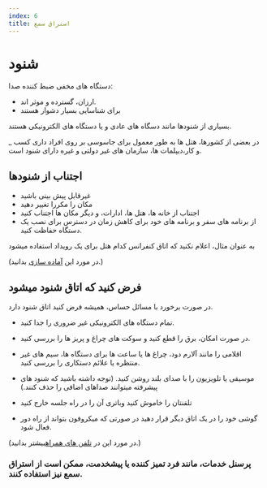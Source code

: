 ```yaml
---
index: 6
title: استراق سمع
---
```

# شنود

دستگاه های مخفی ضبط کننده صدا:

*   ارزان، گسترده و موثر اند.
*   برای شناسایی بسیار دشوار هستند

بسیاری از شنودها مانند دسگاه های عادی و یا دستگاه های الکترونیکی هستند.

_ در بعضی از کشورها، هتل ها به طور معمول برای جاسوسی بر روی افراد داری کسب و کار،دیپلمات ها،  سازمان های غیر دولتی و غیره دارای شنود است.

## اجتناب از شنودها

*   غیرقابل پیش بینی باشید
*   مکان را مکررا تغییر دهید
*   اجتناب از خانه ها، هتل ها، ادارات، و دیگر مکان ها اجتناب کنید
*   از برنامه های سفر و برنامه های خود برای کاهش زمان در دسترس برای نصب یک دستگاه حفاظت کنید.

به عنوان مثال، اعلام نکنید که اتاق کنفرانس کدام هتل برای یک رویداد استفاده میشود

(در مورد این [آماده سازی](umbrella://travel/preparation) بدانید.)

## فرض کنید که اتاق شنود میشود

در صورت برخورد با مسائل حساس، همیشه فرض کنید اتاق شنود دارد.

*   تمام دستگاه های الکترونیکی غیر ضروری را جدا کنید.

*   در صورت امکان، برق را قطع کنید و سوکت های چراغ و پریز ها را بررسی کنید.

*   اقلامی را مانند آلارم دود، چراغ ها یا ساعت ها برای دستگاه ها، سیم های غیر منتظره یا علائم دستکاری را بررسی کنید.

*   موسیقی یا تلویزیون را با صدای بلند روشن کنید. (توجه داشته باشید که شنود های پیشرفته میتوانند صداهای اضافی را حذف کنند.)

*   تلفنتان را خاموش کنید وباتری آن را در راه جلسه خارج کنید

*   گوشی خود را در یک اتاق دیگر قرار دهید در صورتی که میکروفون بتواند از راه دور فعال شود.

(در مورد این در [تلفن های همراه](umbrella://communications/mobile-phones)بیشتر بدانید.)

### پرسنل خدمات، مانند فرد تمیز کننده یا پیشخدمت، ممکن است از استراق سمع نیز استفاده کنند.